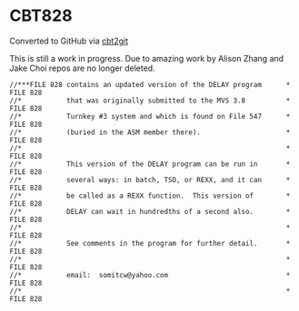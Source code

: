 # CBT828
Converted to GitHub via [cbt2git](https://github.com/wizardofzos/cbt2git)

This is still a work in progress. 
Due to amazing work by Alison Zhang and Jake Choi repos are no longer deleted.

```
//***FILE 828 contains an updated version of the DELAY program      *   FILE 828
//*           that was originally submitted to the MVS 3.8          *   FILE 828
//*           Turnkey #3 system and which is found on File 547      *   FILE 828
//*           (buried in the ASM member there).                     *   FILE 828
//*                                                                 *   FILE 828
//*           This version of the DELAY program can be run in       *   FILE 828
//*           several ways: in batch, TSO, or REXX, and it can      *   FILE 828
//*           be called as a REXX function.  This version of        *   FILE 828
//*           DELAY can wait in hundredths of a second also.        *   FILE 828
//*                                                                 *   FILE 828
//*           See comments in the program for further detail.       *   FILE 828
//*                                                                 *   FILE 828
//*           email:  somitcw@yahoo.com                             *   FILE 828
//*                                                                 *   FILE 828
```
